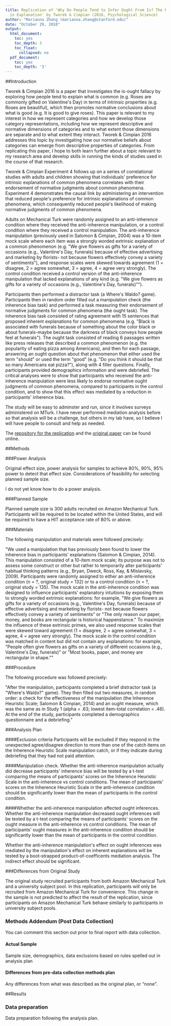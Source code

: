 ```yaml
---
title: Replication of 'Why Do People Tend to Infer Ought From Is? The Role of Biases
  in Explanation' by Tworek & Cimpian (2016, Psychological Science)
author: "Marianna Zhang (marianna.zhang@stanford.edu)"
date: "October 29, 2018"
output:
  html_document:
    toc: yes
    toc_depth: 3
    toc_float:
      collapsed: no
  pdf_document:
    toc: yes
    toc_depth: '3'
---
```


<!-- Replication reports should all use this template to standardize reporting across projects.  These reports will be public supplementary materials that accompany the summary report(s) of the aggregate results. -->

##Introduction

<!-- [No abstract is needed.]  Each replication project will have a straightforward, no frills report of the study and results.  These reports will be publicly available as supplementary material for the aggregate report(s) of the project as a whole.  Also, to maximize project integrity, the intro and methods will be written and critiqued in advance of data collection.  Introductions can be just 1-2 paragraphs clarifying the main idea of the original study, the target finding for replication, and any other essential information.  It will NOT have a literature review -- that is in the original publication. You can write both the introduction and the methods in past tense.-->

<!-- A short justification for your choice of experiment in terms of your research interests or research program (1 paragraph). This justification should tell us why you chose this particular result.-->

Tworek & Cimpian 2016 is a paper that investigates the is-ought fallacy by exploring how people tend to explain what is common (e.g. Roses are commonly gifted on Valentine's Day) in terms of intrinsic properties (e.g. Roses are beautiful), which then promotes normative conclusions about what is good (e.g. It is good to give roses). This paper is relevant to my interest in how we represent categories and how we develop those category representations, including how we represent descriptive and normative dimensions of categories and to what extent those dimensions are separate and to what extent they interact. Tworek & Cimpian 2016 addresses this topic by investigating how our normative beliefs about categories can emerge from descriptive properties of categories. From replicating this paper, I hope to both learn further about a topic relevant to my research area and develop skills in running the kinds of studies used in the course of that research. 

<!-- A description of the stimuli and procedures that will be required to conduct this experiment, and what the challenges will be (1-2 paragraphs).-->

Tworek & Cimpian Experiment 4 follows up on a series of correlational studies with adults and children showing that individuals' preference for intrinsic explanations of common phenomena correlates with their endorsement of normative judgments about common phenomena. Experiment 4 demonstrates the causal link by administering an intervention that reduced people's preference for intrinsic explanations of common phenomena, which consequently reduced people's likelihood of making normative judgments of common phenomena. 

Adults on Mechanical Turk were randomly assigned to an anti-inherence condition where they received the anti-inherence manipulation, or a control condition where they received a control manipulation. The anti-inherence manipulation (previously used in Salomon & Cimpian, 2004) was a 10-item mock scale where each item was a strongly worded extrinsic explanation of a common phenomenon (e.g. "We give flowers as gifts for a variety of occasions (e.g., Valentine's Day, funerals) because of effective advertising and marketing by florists- not because flowers effectively convey a variety of sentiments"), and response scales were skewed towards agreement (1 = disagree, 2 = agree somewhat, 3 = agree, 4 = agree very strongly). The control condition received a control version of the anti-inherence manipulation that lacked explanations of any kind (e.g. "We give flowers as gifts for a variety of occasions (e.g., Valentine's Day, funerals)""). 

Participants then performed a distractor task (a Where's Waldo? game). Participants then in random order filled out a manipulation check (the inherence bias task) and performed a task measuring their endorsement of normative judgments for common phenomena (the ought task). The inherence bias task consisted of rating agreement with 15 sentences that proposed inherent explanations for common phenomena (e.g. "Black is associated with funerals because of something about the color black or about funerals-maybe because the darkness of black conveys how people feel at funerals"). The ought task consisted of reading 6 passages written like press releases that described a common phenomenon (e.g. the popularity of eating pizza among Americans), and then for each passage, answering an ought question about that phenomenon that either used the term "should" or used the term "good" (e.g. "Do you think it should be that so many Americans eat pizza?"), along with 4 filler questions. Finally, participants provided demographics information and were debriefed. The critical analyses were to show that participants who received the anti-inherence manipulation were less likely to endorse normative ought judgments of common phenomena, compared to participants in the control condition, and to show that this effect was mediated by a reduction in participants' inherence bias.

The study will be easy to adminster and run, since it involves surveys administered on MTurk. I have never performed mediation analysis before so that analysis will be a challenge, but others in my lab have, so I believe I will have people to consult and help as needed. 

The [repository for the replication](https://github.com/mariannazhang/tworek2016) and the [original paper](https://github.com/mariannazhang/tworek2016/blob/master/original_paper.pdf) can be found online. 


##Methods

###Power Analysis

Original effect size, power analysis for samples to achieve 80%, 90%, 95% power to detect that effect size. Considerations of feasibility for selecting planned sample size.

I do not yet know how to do a power analysis.

###Planned Sample

<!-- Planned sample size and/or termination rule, sampling frame, known demographics if any, preselection rules if any.-->

Planned sample size is 300 adults recruited on Amazon Mechanical Turk. Participants will be required to be located within the United States, and will be required to have a HIT acceptance rate of 80% or above.

###Materials
<!-- All materials - can quote directly from original article - just put the text in quotations and note that this was followed precisely.  Or, quote directly and just point out exceptions to what was described in the original article.-->

The following manipulation and materials were followed precisely: 

"We used a manipulation that has previously been found to lower the inherence bias in participants' explanations (Salomon & Cimpian, 2014). This manipulation consisted of a 10-item mock scale; its purpose was not to assess some construct or other but rather to temporarily alter participants' habitual thinking patterns (e.g., Bryan, Dweck, Ross, Kay, & Mislavsky, 2009). Participants were randomly assigned to either an anti-inherence condition (n = ?, original study = 132) or to a control condition (n = ?, original study = 135). The mock scale in the anti-inherence condition was designed to influence participants' explanatory intuitions by exposing them to strongly worded extrinsic explanations: for example, "We give flowers as gifts for a variety of occasions (e.g., Valentine's Day, funerals) because of effective advertising and marketing by florists- not because flowers effectively convey a variety of sentiments" or "The only reason our paper, money, and books are rectangular is historical happenstance." To maximize the influence of these extrinsic primes, we also used response scales that were skewed toward agreement (1 = disagree, 2 = agree somewhat, 3 = agree, 4 = agree very strongly). The mock scale in the control condition was matched in content but did not contain any explanations: for example, "People often give flowers as gifts on a variety of different occasions (e.g., Valentine's Day, funerals)" or "Most books, paper, and money are rectangular in shape.""

###Procedure	

<!-- Can quote directly from original article - just put the text in quotations and note that this was followed precisely.  Or, quote directly and just point out exceptions to what was described in the original article.-->

The following procedure was followed precisely:

"After the manipulation, participants completed a brief distractor task (a "Where's Waldo?" game). They then filled out two measures, in random order: a check for the effectiveness of the manipulation (the Inherence Heuristic Scale; Salomon & Cimpian, 2014) and an ought measure, which was the same as in Study 1 (alpha = .63; lowest item-total correlation = .46). At the end of the study, participants completed a demographics questionnaire and a debriefing."


###Analysis Plan

<!-- Can also quote directly, though it is less often spelled out effectively for an analysis strategy section.  The key is to report an analysis strategy that is as close to the original - data cleaning rules, data exclusion rules, covariates, etc. - as possible.  

**Clarify key analysis of interest here**  You can also pre-specify additional analyses you plan to do.-->

####Exclusion criteria
Participants will be excluded if they respond in the unexpected agree/disagree direction to more than one of the catch items on the Inherence Heuristic Scale manipulation catch, or if they indicate during debriefing that they had not paid attention. 

####Manipulation check. 
Whether the anti-inherence manipulation actually did decrease participants' inherence bias will be tested by a t-test comparing the means of participants' scores on the Inherence Heuristic Scale in the anti-inherence vs control conditions. The mean of participants' scores on the Inherence Heuristic Scale in the anti-inherence condition should be significantly lower than the mean of participants in the control condition. 

####Whether the anti-inherence manipulation affected ought inferences.
Whether the anti-inherence manipulation decreased ought inferences will be tested by a t-test comparing the means of participants' scores on the ought measure in the anti-inherence vs control conditions. The mean of participants' ought measures in the anti-inherence condition should be significantly lower than the mean of participants in the control condition.

Whether the anti-inherence manipulation's effect on ought inferences was mediated by the manipulation's effect on inherent explanations will be tested by a boot-strapped product-of-coefficents mediation analysis. The indirect effect should be significant. 

###Differences from Original Study

<!-- Explicitly describe known differences in sample, setting, procedure, and analysis plan from original study.  The goal, of course, is to minimize those differences, but differences will inevitably occur.  Also, note whether such differences are anticipated to make a difference based on claims in the original article or subsequent published research on the conditions for obtaining the effect.-->

The original study recruited participants from both Amazon Mechanical Turk and a university subject pool. In this replication, participants will only be recruited from Amazon Mechanical Turk for convenience. This change in the sample is not predicted to affect the result of the replication, since participants on Amazon Mechanical Turk behave similarly to participants in university subject pools.

### Methods Addendum (Post Data Collection)

You can comment this section out prior to final report with data collection.

#### Actual Sample
  Sample size, demographics, data exclusions based on rules spelled out in analysis plan

#### Differences from pre-data collection methods plan
  Any differences from what was described as the original plan, or “none”.


##Results


### Data preparation

Data preparation following the analysis plan.
	




